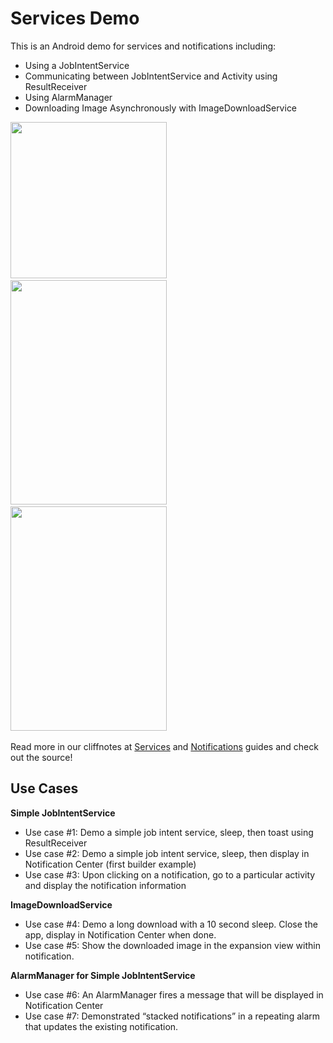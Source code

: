 # Services Demo
This is an Android demo for services and notifications including:

 * Using a JobIntentService
 * Communicating between JobIntentService and Activity using ResultReceiver
 * Using AlarmManager
 * Downloading Image Asynchronously with ImageDownloadService

<img src="http://i.imgur.com/4JbNV99.png" width="250" />&nbsp;
<img src="http://i.imgur.com/0E7ec12.png" width="250" height="359" />&nbsp;
<img src="http://i.imgur.com/PxPfWK0.png" width="250" height="359" />&nbsp;

Read more in our cliffnotes at [Services](https://github.com/thecodepath/android_guides/wiki/Starting-Background-Services) and [Notifications](https://github.com/thecodepath/android_guides/wiki/Notifications) guides and check out the source!

## Use Cases

**Simple JobIntentService**
* Use case #1: Demo a simple job intent service, sleep, then toast using ResultReceiver
* Use case #2: Demo a simple job intent service, sleep, then display in Notification Center (first builder example)
* Use case #3: Upon clicking on a notification, go to a particular activity and display the notification information

**ImageDownloadService**

* Use case #4: Demo a long download with a 10 second sleep.  Close the app, display in Notification Center when done.
* Use case #5: Show the downloaded image in the expansion view within notification.

**AlarmManager for Simple JobIntentService**

* Use case #6: An AlarmManager fires a message that will be displayed in Notification Center
* Use case #7: Demonstrated “stacked notifications” in a repeating alarm that updates the existing notification.
